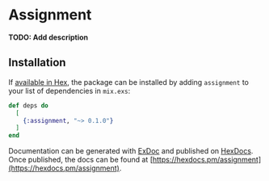 # Assignment

**TODO: Add description**

## Installation

If [available in Hex](https://hex.pm/docs/publish), the package can be installed
by adding `assignment` to your list of dependencies in `mix.exs`:

```elixir
def deps do
  [
    {:assignment, "~> 0.1.0"}
  ]
end
```

Documentation can be generated with [ExDoc](https://github.com/elixir-lang/ex_doc)
and published on [HexDocs](https://hexdocs.pm). Once published, the docs can
be found at [https://hexdocs.pm/assignment](https://hexdocs.pm/assignment).

